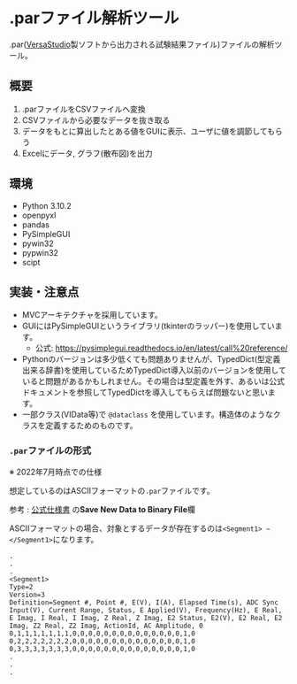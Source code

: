 # .parファイル解析ツール

.par([VersaStudio](https://www.ameteksi.jp/products/software/versastudio-software-jp)製ソフトから出力される試験結果ファイル)ファイルの解析ツール。

## 概要

1. .parファイルをCSVファイルへ変換
2. CSVファイルから必要なデータを抜き取る
3. データをもとに算出したとある値をGUIに表示、ユーザに値を調節してもらう
4. Excelにデータ, グラフ(散布図)を出力

## 環境

- Python 3.10.2
- openpyxl
- pandas
- PySimpleGUI
- pywin32
- pypwin32
- scipt

## 実装・注意点

- MVCアーキテクチャを採用しています。
- GUIにはPySimpleGUIというライブラリ(tkinterのラッパー)を使用しています。
  - 公式: https://pysimplegui.readthedocs.io/en/latest/call%20reference/
- Pythonのバージョンは多少低くても問題ありませんが、TypedDict(型定義出来る辞書)を使用しているためTypedDict導入以前のバージョンを使用していると問題があるかもしれません。その場合は型定義を外す、あるいは公式ドキュメントを参照してTypedDictを導入してもらえば問題ないと思います。
- 一部クラス(VIData等)で `@dataclass` を使用しています。構造体のようなクラスを定義するためのものです。

### `.par`ファイルの形式

※ 2022年7月時点での仕様

想定しているのはASCIIフォーマットの`.par`ファイルです。

参考 : [公式仕様書](https://www.ameteksi.jp/-/media/ameteksi/download_links/documentations/supportcenter/princetonappliedresearch/productmanuals/versastudio-manual.pdf?revision=0988628f-b3bd-4748-bfad-b3df1d5e4482#page=95) の**Save New Data to Binary File**欄

ASCIIフォーマットの場合、対象とするデータが存在するのは`<Segment1> ~ </Segment1>`になります。

```.par
.
.
.
<Segment1>
Type=2
Version=3
Definition=Segment #, Point #, E(V), I(A), Elapsed Time(s), ADC Sync Input(V), Current Range, Status, E Applied(V), Frequency(Hz), E Real, E Imag, I Real, I Imag, Z Real, Z Imag, E2 Status, E2(V), E2 Real, E2 Imag, Z2 Real, Z2 Imag, ActionId, AC Amplitude, 0
0,1,1,1,1,1,1,1,0,0,0,0,0,0,0,0,0,0,0,0,0,0,1,0
0,2,2,2,2,2,2,2,0,0,0,0,0,0,0,0,0,0,0,0,0,0,1,0
0,3,3,3,3,3,3,3,0,0,0,0,0,0,0,0,0,0,0,0,0,0,1,0
.
.
.
```